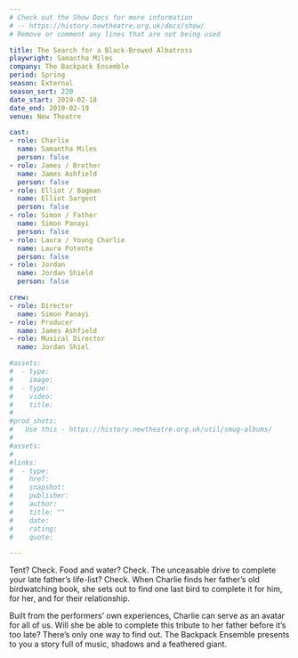 ```yaml
---
# Check out the Show Docs for more information
# -- https://history.newtheatre.org.uk/docs/show/
# Remove or comment any lines that are not being used

title: The Search for a Black-Browed Albatross
playwright: Samantha Miles
company: The Backpack Ensemble
period: Spring
season: External
season_sort: 220
date_start: 2019-02-18
date_end: 2019-02-19
venue: New Theatre

cast:
- role: Charlie
  name: Samantha Miles
  person: false
- role: James / Brother
  name: James Ashfield
  person: false
- role: Elliot / Bagman
  name: Elliot Sargent
  person: false
- role: Simon / Father
  name: Simon Panayi
  person: false
- role: Laura / Young Charlie
  name: Laura Potente
  person: false
- role: Jordan
  name: Jordan Shield
  person: false

crew:
- role: Director
  name: Simon Panayi
- role: Producer
  name: James Ashfield
- role: Musical Director
  name: Jordan Shiel

#assets:
#  - type:
#    image:
#  - type:
#    video:
#    title:
#
#prod_shots:
#   Use this - https://history.newtheatre.org.uk/util/smug-albums/
#
#assets:
#
#links:
#  - type:
#    href:
#    snapshot:
#    publisher:
#    author:
#    title: ""
#    date:
#    rating:
#    quote:

---
```


Tent? Check. Food and water? Check. The unceasable drive to complete your late father’s life-list? Check. When Charlie finds her father’s old birdwatching book, she sets out to find one last bird to complete it for him, for her, and for their relationship.

Built from the performers’ own experiences, Charlie can serve as an avatar for all of us. Will she be able to complete this tribute to her father before it’s too late? There’s only one way to find out. The Backpack Ensemble presents to you a story full of music, shadows and a feathered giant.
